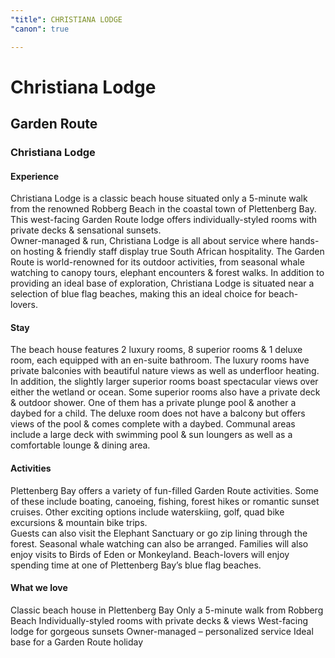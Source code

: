 ```yaml
---
"title": CHRISTIANA LODGE
"canon": true

---
```


# Christiana Lodge
## Garden Route
### Christiana Lodge

#### Experience
Christiana Lodge is a classic beach house situated only a 5-minute walk from the renowned Robberg Beach in the coastal town of Plettenberg Bay.
This west-facing Garden Route lodge offers individually-styled rooms with private decks &amp; sensational sunsets.  
Owner-managed &amp; run, Christiana Lodge is all about service where hands-on hosting &amp; friendly staff display true South African hospitality.
The Garden Route is world-renowned for its outdoor activities, from seasonal whale watching to canopy tours, elephant encounters &amp; forest walks.  In addition to providing an ideal base of exploration, Christiana Lodge is situated near a selection of blue flag beaches, making this an ideal choice for beach-lovers.

#### Stay
The beach house features 2 luxury rooms, 8 superior rooms &amp; 1 deluxe room, each equipped with an en-suite bathroom.
The luxury rooms have private balconies with beautiful nature views as well as underfloor heating.  In addition, the slightly larger superior rooms boast spectacular views over either the wetland or ocean.  Some superior rooms also have a private deck &amp; outdoor shower.  One of them has a private plunge pool &amp; another a daybed for a child.  The deluxe room does not have a balcony but offers views of the pool &amp; comes complete with a daybed.
Communal areas include a large deck with swimming pool &amp; sun loungers as well as a comfortable lounge &amp; dining area.

#### Activities
Plettenberg Bay offers a variety of fun-filled Garden Route activities.  Some of these include boating, canoeing, fishing, forest hikes or romantic sunset cruises.  Other exciting options include waterskiing, golf, quad bike excursions &amp; mountain bike trips.  
Guests can also visit the Elephant Sanctuary or go zip lining through the forest.  Seasonal whale watching can also be arranged.  Families will also enjoy visits to Birds of Eden or Monkeyland.
Beach-lovers will enjoy spending time at one of Plettenberg Bay’s blue flag beaches.


#### What we love
Classic beach house in Plettenberg Bay
Only a 5-minute walk from Robberg Beach
Individually-styled rooms with private decks &amp; views
West-facing lodge for gorgeous sunsets
Owner-managed – personalized service
Ideal base for a Garden Route holiday